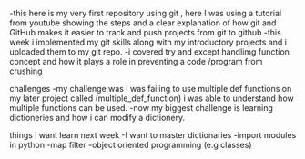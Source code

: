 -this here is my very first repository using git , here I was using a tutorial from youtube showing the steps and a clear explanation of how git and GitHub makes it easier to track and push projects from git to github
-this week i implemented my git skills along with my introductory projects and i uploaded them to my git repo.
-i covered try and except handlimg function concept and how it plays a role in preventing a code /program from crushing

challenges 
-my challenge was I was failing to use multiple def functions on my later project called (multiple_def_function) i was able to understand how multiple functions can be used.
-now my biggest challenge is learning dictioneries and how i can modify a dictionery.


things i want learn next week 
-I want to master dictionaries
-import modules in python
-map filter
-object oriented programming (e.g classes)
